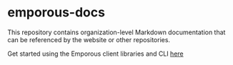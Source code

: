 # emporous-docs

This repository contains organization-level Markdown documentation that can be referenced by the website or other repositories.

Get started using the Emporous client libraries and CLI [here](https://github.com/emporous/emporous-go) 
